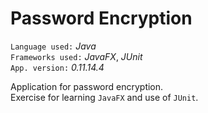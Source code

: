 Password Encryption
===================

`Language used:` _Java_  
`Frameworks used:` _JavaFX_, _JUnit_  
`App. version:` *0.11.14.4*  

Application for password encryption.  
Exercise for learning `JavaFX` and use of `JUnit`.


